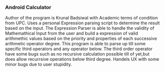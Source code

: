 ### **Android Calculator**
Author of the program is Krunal Badsiwal with Academic terms of condition from UPC.
Uses a personal Expression parsing script to determine the result based on the input.
The Expression Parser is able to handle the validity of Mathemathical Input from the user and 
build a expression of valid arithmethic values based on the priority and properties of each successive arithmetic operator degree.
This program is able to parse up till some specific third operators and any operator below. The third order operator have
some bugs such as no recursive calculation possible till of yet,but does allow recurrsive operations below third degree. 
Handels UX with some minor bugs due to user stupidity.
